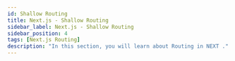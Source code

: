 ```yaml
---
id: Shallow Routing
title: Next.js - Shallow Routing
sidebar_label: Next.js - Shallow Routing
sidebar_position: 4
tags: [Next.js Routing]
description: "In this section, you will learn about Routing in NEXT ."
---
```


